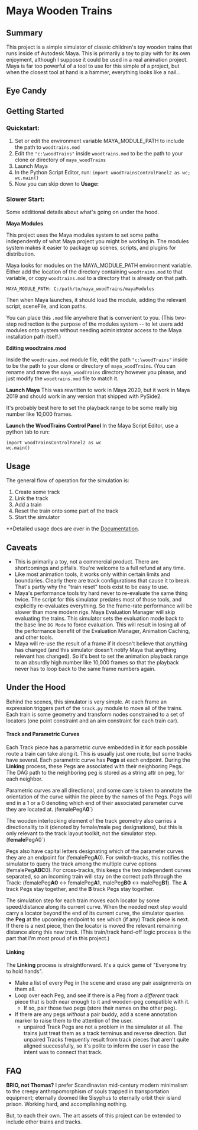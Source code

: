 # Maya Wooden Trains 

## Summary
This project is a simple simulator of classic children's toy wooden trains that runs inside of Autodesk Maya.  This is primarily a toy to play with for its own enjoyment, although I suppose it could be used in a real animation project.  Maya is far too powerful of a tool to use for this simple of a project, but when the closest tool at hand is a hammer, everything looks like a nail...

## Eye Candy



## Getting Started
### Quickstart:
1. Set or edit the environment variable MAYA_MODULE_PATH to include the path to `woodtrains.mod`
1. Edit the `"c:\woodTrains"` inside `woodtrains.mod` to be the path to your clone or directory of `maya_woodTrains`
1. Launch Maya
1. In the Python Script Editor, run: `import woodTrainsControlPanel2 as wc; wc.main()`
1. Now you can skip down to **Usage:**

### Slower Start:
Some additional details about what's going on under the hood.

**Maya Modules**

This project uses the Maya modules system to set some paths independently of what Maya project you might be working in.  The modules system makes it easier to package up scenes, scripts, and plugins for distribution.  

Maya looks for modules on the MAYA_MODULE_PATH environment variable.  Either add the location of the directory containing `woodtrains.mod` to that variable, or copy `woodtrains.mod` to a directory that is already on that path.

`MAYA_MODULE_PATH: C:/path/to/maya_woodTrains/mayaModules`

Then when Maya launches, it should load the module, adding the relevant script, sceneFile, and icon paths.

You can place this `.mod` file anywhere that is convenient to you.  (This two-step redirection is the purpose of the modules system -- to let users add modules onto system without needing administrator access to the Maya installation path itself.)

**Editing woodtrains.mod**

Inside the `woodtrains.mod` module file, edit the path `"c:\woodTrains"` inside to be the path to your clone or directory of `maya_woodTrains`.  (You can rename and move the `maya_woodTrains` directory however you please, and just modify the `woodtrains.mod` file to match it.

**Launch Maya**
This was rewritten to work in Maya 2020, but it work in Maya 2019 and should work in any version that shipped with PySide2.

It's probably best here to set the playback range to be some really big number like 10,000 frames.

**Launch the WoodTrains Control Panel**
In the Maya Script Editor, use a python tab to run: 
```
import woodTrainsControlPanel2 as wc
wc.main()
```

## Usage

The general flow of operation for the simulation is:
1. Create some track
1. Link the track
1. Add a train
1. Reset the train onto some part of the track
1. Start the simulator

**Detailed usage docs are over in the [Documentation](docs/docs_head.md).


## Caveats
- This is primarily a toy, not a commercial product.  There are shortcomings and pitfalls.  You're welcome to a full refund at any time.
- Like most animation tools, it works only within certain limits and boundaries.  Clearly there are track configurations that cause it to break.  That's partly why the "train reset" tools exist to be easy to use.
- Maya's performance tools try hard never to re-evaluate the same thing twice.  The script for this simulator predates most of those tools, and explicitly re-evaluates everything.  So the frame-rate performance will be slower than more modern rigs.  Maya Evaluation Manager will skip evaluating the trains.  This simulator sets the evaluation mode back to the base line `DG Mode` to force evaluation.  This will result in losing all of the performance benefit of the Evaluation Manager, Animation Caching, and other tools.
- Maya will re-use the result of a frame if it doesn't believe that anything has changed (and this simulator doesn't notify Maya that anything relevant has changed).  So it's best to set the animation playback range to an absurdly high number like 10,000 frames so that the playback never has to loop back to the same frame numbers again.  

## Under the Hood

Behind the scenes, this simulator is very simple.  At each frame an expression triggers part of the `track.py` module to move all of the trains.  Each train is some geometry and transform nodes constrained to a set of locators (one point constraint and an aim constraint for each train car).

#### Track and Parametric Curves
Each Track piece has a parametric curve embedded in it for each possible route a train can take along it.  This is usually just one route, but some tracks have several.  Each parametric curve has **Pegs** at each endpoint.  During the **Linking** process, these Pegs are associated with their neighboring Pegs.  The DAG path to the neighboring peg is stored as a string attr on peg, for each neighbor.  

Parametric curves are all directional, and some care is taken to annotate the orientation of the curve within the piece by the names of the Pegs.  Pegs will end in a 1 or a 0 denoting which end of their associated parameter curve they are located at.  (femalePegA**0**`)

The wooden interlocking element of the track geometry also carries a directionality to it (denoted by female/male peg designations), but this is only relevant to the track layout toolkit, not the simulator step. (**female**PegA0`)

Pegs also have capital letters designating which of the parameter curves they are an endpoint for (femalePeg**A**0).  For switch-tracks, this notifies the simulator to query the track among the multiple curve options (femalePeg**ABC**0).  For cross-tracks, this keeps the two independent curves separated, so an incoming train will stay on the correct path through the Track: (femalePeg**A0** <-> femalePeg**A1**,  malePeg**B0** <-> malePeg**B1**).  The **A** track Pegs stay together, and the **B** track Pegs stay together.

The simulation step for each train moves each locator by some speed/distance along its current curve.  When the needed next step would carry a locator beyond the end of its current curve, the simulator queries the **Peg** at the upcoming endpoint to see which (if any) Track piece is next.  If there is a next piece, then the locator is moved the relevant remaining distance along this new track.  (This train/track hand-off logic process is the part that I'm most proud of in this project.)

#### Linking
The **Linking** process is straightforward.  It's a quick game of "Everyone try to hold hands".  
- Make a list of every Peg in the scene and erase any pair assignments on them all.  
- Loop over each Peg, and see if there is a Peg from a _different_ track piece that is both near enough to it and wooden-peg compatible with it.  
  - If so, pair those two pegs (store their names on the other peg).  
- If there are any pegs _without_ a pair buddy, add a scene annotation marker to raise them to the attention of the user.   
  - unpaired Track Pegs are not a problem in the simulator at all.  The trains just treat them as a track terminus and reverse direction.  But unpaired Tracks frequently result from track pieces that aren't quite aligned successfully, so it's polite to inform the user in case the intent was to connect that track.
  
## FAQ
  
**BRIO, not Thomas?**
I prefer Scandinavian mid-century modern minimalism to the creepy anthropomorphism of souls trapped in transportation equipment; eternally doomed like Sisyphus to eternally orbit their island prison.  Working hard, and accomplishing nothing.  

But, to each their own.  The art assets of this project can be extended to include other trains and tracks.  
